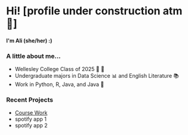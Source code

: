 # Hi!  [profile under construction atm 🚧]

<!--
**alikyrouz/alikyrouz** is a ✨ _special_ ✨ repository because its `README.md` (this file) appears on your GitHub profile.

Here are some ideas to get you started:

- 🔭 I’m currently working on ...
- 🌱 I’m currently learning ...
- 👯 I’m looking to collaborate on ...
- 🤔 I’m looking for help with ...
- 💬 Ask me about ...
- 📫 How to reach me: ...
- 😄 Pronouns: ...
- ⚡ Fun fact: ...
-->

#### I'm Ali (she/her) :) 

### A little about me...
- Wellesley College Class of 2025 💙 💚
- Undergraduate majors in Data Science 📊 and English Literature 📚
- Work in Python, R, Java, and Java 🔢

### Recent Projects
- [Course Work](https://github.com/alikyrouz/CourseWork)
- spotify app 1
- spotify app 2


